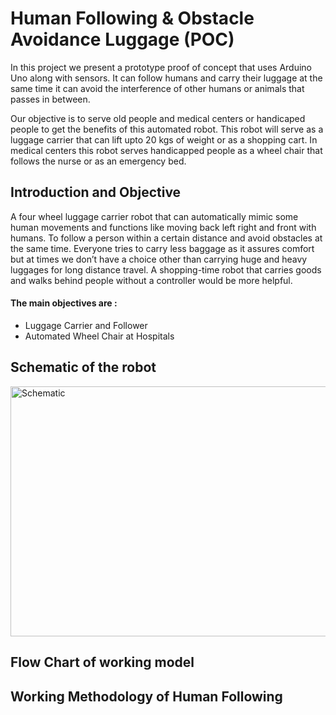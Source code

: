 # Human Following & Obstacle Avoidance Luggage (POC)

In this project we present a prototype proof of concept that uses Arduino Uno along with sensors. It can follow humans and carry their luggage at the same time it can avoid the interference of other humans or animals that passes in between. 

Our objective is to serve old people and medical centers or handicaped people to get the benefits of this automated robot. This robot will serve as a luggage carrier that can lift upto 20 kgs of weight or as a shopping cart. In medical centers this robot serves handicapped people as a wheel chair that follows the nurse or as an emergency bed.

## Introduction and Objective

A four wheel luggage carrier robot that can automatically mimic some human movements and functions like moving back left right and front with humans. To follow a person within a certain distance and avoid obstacles at the same time. 
Everyone tries to carry less baggage as it assures comfort but at times we don’t have a choice other than carrying huge and heavy luggages for long distance travel. A shopping-time robot that carries goods and walks behind people without a controller would be more helpful.

#### The main objectives are : 
* Luggage Carrier and Follower
* Automated Wheel Chair at Hospitals

## Schematic of the robot
<img
  src="https://github.com/Smart-Luggage-POC/Smart-luggage-POC/blob/main/images/Schematic.png"
  alt="Schematic"
  style="display: inline-block; margin: 0 auto; width: 600px; height:400px">


## Flow Chart of working model


## Working Methodology of Human Following



